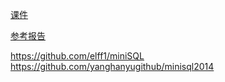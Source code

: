 [课件](https://www.dropbox.com/sh/77fe28yvqu44o1u/AABhZtRgs1xg57f0RieuVYffa?dl=0 )

[参考报告](http://read.pudn.com/downloads115/sourcecode/database/482281/minisql/minsql详细设计报告.pdf)

https://github.com/elff1/miniSQL
https://github.com/yanghanyugithub/minisql2014
